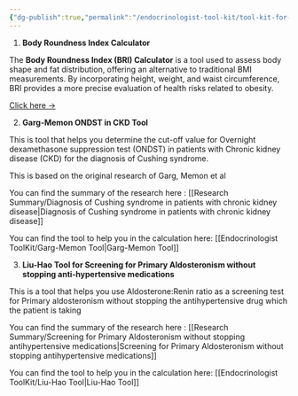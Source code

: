 ```yaml
---
{"dg-publish":true,"permalink":"/endocrinologist-tool-kit/tool-kit-for-endocrinologists/"}
---
```





1. **Body Roundness Index Calculator** 

The **Body Roundness Index (BRI) Calculator** is a tool used to assess body shape and fat distribution, offering an alternative to traditional BMI measurements. By incorporating height, weight, and waist circumference, BRI provides a more precise evaluation of health risks related to obesity.

[Click here →](https://endocrinologyindia.github.io/bricalculator/)


2. **Garg-Memon ONDST in CKD Tool**

This is tool that helps you determine the cut-off value for Overnight dexamethasone suppression test (ONDST) in patients with Chronic kidney disease (CKD) for the diagnosis of Cushing syndrome. 

This is based on the original research of Garg, Memon et al

You can find the summary of the research here : [[Research Summary/Diagnosis of Cushing syndrome in patients with chronic kidney disease\|Diagnosis of Cushing syndrome in patients with chronic kidney disease]]

You can find the tool to help you in the calculation here: [[Endocrinologist ToolKit/Garg-Memon Tool\|Garg-Memon Tool]]



3. **Liu-Hao Tool for Screening for Primary Aldosteronism without stopping anti-hypertensive medications**

This is a tool that helps you use Aldosterone:Renin ratio as a screening test for Primary aldosteronism without stopping the antihypertensive drug which the patient is taking 

You can find the summary of the research here : [[Research Summary/Screening for Primary Aldosteronism without stopping antihypertensive medications\|Screening for Primary Aldosteronism without stopping antihypertensive medications]]

You can find the tool to help you in the calculation here: [[Endocrinologist ToolKit/Liu-Hao Tool\|Liu-Hao Tool]]